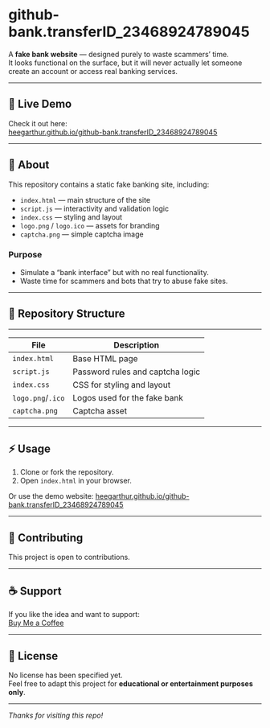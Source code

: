 # github-bank.transferID_23468924789045

A **fake bank website** — designed purely to waste scammers’ time.  
It looks functional on the surface, but it will never actually let someone create an account or access real banking services.

---

## 🚀 Live Demo

Check it out here:  
[heegarthur.github.io/github-bank.transferID_23468924789045](https://heegarthur.github.io/github-bank.transferID_23468924789045/)

---

## 📖 About

This repository contains a static fake banking site, including:

- `index.html` — main structure of the site  
- `script.js` — interactivity and validation logic  
- `index.css` — styling and layout  
- `logo.png` / `logo.ico` — assets for branding  
- `captcha.png` — simple captcha image  

### Purpose

- Simulate a “bank interface” but with no real functionality.  
- Waste time for scammers and bots that try to abuse fake sites.  

---

## 📂 Repository Structure
 __________________________________________________________

| File              | Description                           |
|-------------------|---------------------------------------|
| `index.html`      | Base HTML page                        |
| `script.js`       | Password rules and captcha logic      |
| `index.css`       | CSS for styling and layout            |
| `logo.png`/`.ico` | Logos used for the fake bank          |
| `captcha.png`     | Captcha asset                         |
 -----------------------------------------------------------

## ⚡ Usage

1. Clone or fork the repository.  
2. Open `index.html` in your browser.  

Or use the demo website: [heegarthur.github.io/github-bank.transferID_23468924789045](https://heegarthur.github.io/github-bank.transferID_23468924789045/)

---

## 🤝 Contributing

This project is open to contributions.  

---

## ☕ Support

If you like the idea and want to support:  
[Buy Me a Coffee](https://buymeacoffee.com/ivocreator)

---

## 📜 License

No license has been specified yet.  
Feel free to adapt this project for **educational or entertainment purposes only**.  

---

*Thanks for visiting this repo!*
